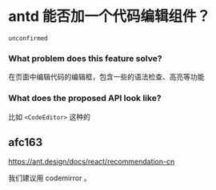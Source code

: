 # antd 能否加一个代码编辑组件？

`unconfirmed`

### What problem does this feature solve?

在页面中编辑代码的编辑框，包含一些的语法检查、高亮等功能

### What does the proposed API look like?

比如 `<CodeEditor>` 这种的

<!-- generated by ant-design-issue-helper. DO NOT REMOVE -->

## afc163

https://ant.design/docs/react/recommendation-cn

我们建议用 codemirror 。
